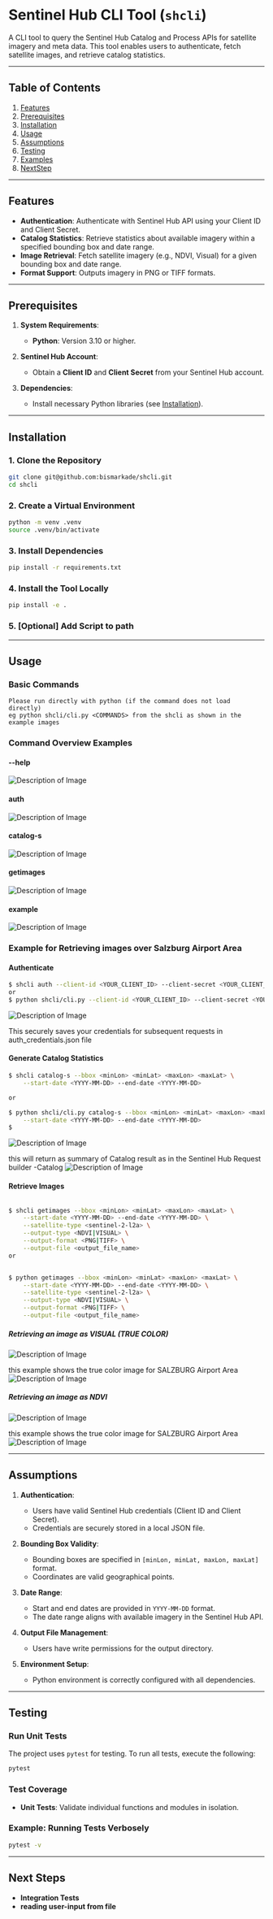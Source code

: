 # Sentinel Hub CLI Tool (`shcli`)

A CLI tool to query the Sentinel Hub Catalog and Process APIs for satellite imagery and meta data. This tool enables users to authenticate, fetch satellite images, and retrieve catalog statistics.

---

## **Table of Contents**

1. [Features](#features)
2. [Prerequisites](#prerequisites)
3. [Installation](#installation)
4. [Usage](#usage)
5. [Assumptions](#assumptions)
6. [Testing](#testing)
7. [Examples](#examples)
8. [NextStep](#NextSteps)

---

## **Features**

- **Authentication**: Authenticate with Sentinel Hub API using your Client ID and Client Secret.
- **Catalog Statistics**: Retrieve statistics about available imagery within a specified bounding box and date range.
- **Image Retrieval**: Fetch satellite imagery (e.g., NDVI, Visual) for a given bounding box and date range.
- **Format Support**: Outputs imagery in PNG or TIFF formats.

---

## **Prerequisites**

1. **System Requirements**:

   - **Python**: Version 3.10 or higher.

2. **Sentinel Hub Account**:

   - Obtain a **Client ID** and **Client Secret** from your Sentinel Hub account.

3. **Dependencies**:
   - Install necessary Python libraries (see [Installation](#installation)).

---

## **Installation**

### 1. Clone the Repository

```bash
git clone git@github.com:bismarkade/shcli.git
cd shcli
```

### 2. Create a Virtual Environment

```bash
python -m venv .venv
source .venv/bin/activate
```

### 3. Install Dependencies

```bash
pip install -r requirements.txt
```

### 4. Install the Tool Locally

```bash
pip install -e .
```
### 5. [Optional] Add Script to path




---

## **Usage**

### Basic Commands

```text
Please run directly with python (if the command does not load directly)
eg python shcli/cli.py <COMMANDS> from the shcli as shown in the example images
```

### **Command Overview Examples**

#### **--help**

![Description of Image](example/cammand-help.png)

#### **auth**

![Description of Image](example/authCommand.png)

#### **catalog-s**

![Description of Image](example/catalog-command.png)

#### **getimages**

![Description of Image](example/saveImageCommad.png)

#### **example**

![Description of Image](example/showexample.png)

### **Example for Retrieving images over Salzburg Airport Area**

#### **Authenticate**

```bash
$ shcli auth --client-id <YOUR_CLIENT_ID> --client-secret <YOUR_CLIENT_SECRET>
or
$ python shcli/cli.py --client-id <YOUR_CLIENT_ID> --client-secret <YOUR_CLIENT_SECRET>
```

![Description of Image](example/auth.png)

This securely saves your credentials for subsequent requests in auth_credentials.json file

#### **Generate Catalog Statistics**

```bash
$ shcli catalog-s --bbox <minLon> <minLat> <maxLon> <maxLat> \
    --start-date <YYYY-MM-DD> --end-date <YYYY-MM-DD>

or

$ python shcli/cli.py catalog-s --bbox <minLon> <minLat> <maxLon> <maxLat> \
    --start-date <YYYY-MM-DD> --end-date <YYYY-MM-DD>
$
```

![Description of Image](example/catalog_query.png)

this will return as summary of Catalog result as in the Sentinel Hub Request builder -Catalog
![Description of Image](example/catalog_result.png)

#### **Retrieve Images**

```bash

$ shcli getimages --bbox <minLon> <minLat> <maxLon> <maxLat> \
    --start-date <YYYY-MM-DD> --end-date <YYYY-MM-DD> \
    --satellite-type <sentinel-2-l2a> \
    --output-type <NDVI|VISUAL> \
    --output-format <PNG|TIFF> \
    --output-file <output_file_name>
or


$ python getimages --bbox <minLon> <minLat> <maxLon> <maxLat> \
    --start-date <YYYY-MM-DD> --end-date <YYYY-MM-DD> \
    --satellite-type <sentinel-2-l2a> \
    --output-type <NDVI|VISUAL> \
    --output-format <PNG|TIFF> \
    --output-file <output_file_name>
```

##### Retrieving an image as VISUAL (TRUE COLOR)

![Description of Image](example/visualImageScript.png)

this example shows the true color image for SALZBURG Airport Area
![Description of Image](example/VISUAL_image.png)

##### Retrieving an image as NDVI

![Description of Image](example/script_ndvi.png)

this example shows the true color image for SALZBURG Airport Area
![Description of Image](example/output_image.png)

---

## **Assumptions**

1. **Authentication**:

   - Users have valid Sentinel Hub credentials (Client ID and Client Secret).
   - Credentials are securely stored in a local JSON file.

2. **Bounding Box Validity**:

   - Bounding boxes are specified in `[minLon, minLat, maxLon, maxLat]` format.
   - Coordinates are valid geographical points.

3. **Date Range**:

   - Start and end dates are provided in `YYYY-MM-DD` format.
   - The date range aligns with available imagery in the Sentinel Hub API.

4. **Output File Management**:

   - Users have write permissions for the output directory.

5. **Environment Setup**:
   - Python environment is correctly configured with all dependencies.

---

## **Testing**

### Run Unit Tests

The project uses `pytest` for testing. To run all tests, execute the following:

```bash
pytest
```

### Test Coverage

- **Unit Tests**: Validate individual functions and modules in isolation.

### Example: Running Tests Verbosely

```bash
pytest -v
```

---

## **Next Steps**

- **Integration Tests**
- **reading user-input from file**

